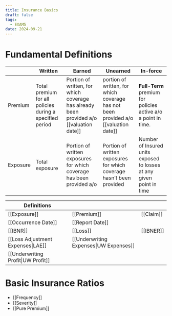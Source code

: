 ```yaml
---
title: Insurance Basics
draft: false
tags:
  - EXAM5
date: 2024-09-21
---
```

# Fundamental Definitions

|          | Written                                                  | Earned                                                                                  | Unearned                                                                            | In-force                                                             |
| -------- | -------------------------------------------------------- | --------------------------------------------------------------------------------------- | ----------------------------------------------------------------------------------- | -------------------------------------------------------------------- |
| Premium  | Total premium for all policies during a specified period | Portion of written, for which coverage has already been provided a/o [[valuation date]] | portion of written, for which coverage has not been provided a/o [[valuation date]] | **Full-Term** premium for policies active a/o a point in time.       |
| Exposure | Total exposure                                           | Portion of written exposures for which coverage has been provided a/o                   | Portion of written exposures for which coverage hasn’t been provided                | Number of Insured units exposed to losses at any given point in time |

| Definitions                        |                                        |           |
| ---------------------------------- | -------------------------------------- | --------- |
| [[Exposure]]                       | [[Premium]]                            | [[Claim]] |
| [[Occurrence Date]]                | [[Report Date]]                        |           |
| [[IBNR]]                           | [[Loss]]                               | [[IBNER]] |
| [[Loss Adjustment Expenses\|LAE]]  | [[Underwriting Expenses\|UW Expenses]] |           |
| [[Underwriting Profit\|UW Profit]] |                                        |           |
# Basic Insurance Ratios

- [[Frequency]]
- [[Severity]]
- [[Pure Premium]]